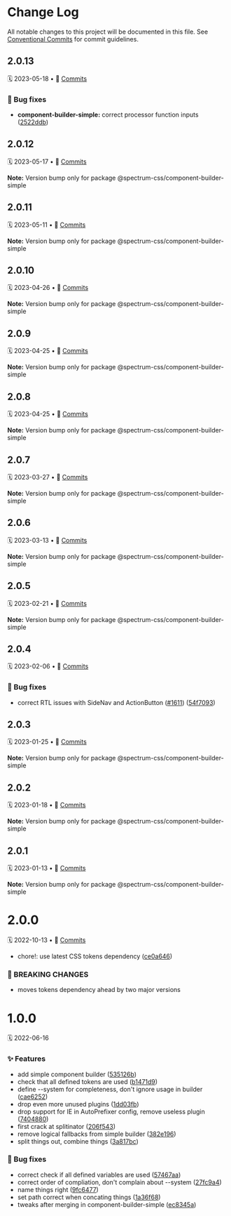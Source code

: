 # Change Log

All notable changes to this project will be documented in this file.
See [Conventional Commits](https://conventionalcommits.org) for commit guidelines.

<a name="2.0.13"></a>
## 2.0.13
🗓 2023-05-18 • 📝 [Commits](https://github.com/adobe/spectrum-css/compare/@spectrum-css/component-builder-simple@2.0.12...@spectrum-css/component-builder-simple@2.0.13)

### 🐛 Bug fixes

* **component-builder-simple:** correct processor function inputs ([2522ddb](https://github.com/adobe/spectrum-css/commit/2522ddb))





<a name="2.0.12"></a>
## 2.0.12
🗓 2023-05-17 • 📝 [Commits](https://github.com/adobe/spectrum-css/compare/@spectrum-css/component-builder-simple@2.0.11...@spectrum-css/component-builder-simple@2.0.12)

**Note:** Version bump only for package @spectrum-css/component-builder-simple





<a name="2.0.11"></a>
## 2.0.11
🗓 2023-05-11 • 📝 [Commits](https://github.com/adobe/spectrum-css/compare/@spectrum-css/component-builder-simple@2.0.10...@spectrum-css/component-builder-simple@2.0.11)

**Note:** Version bump only for package @spectrum-css/component-builder-simple





<a name="2.0.10"></a>
## 2.0.10
🗓 2023-04-26 • 📝 [Commits](https://github.com/adobe/spectrum-css/compare/@spectrum-css/component-builder-simple@2.0.9...@spectrum-css/component-builder-simple@2.0.10)

**Note:** Version bump only for package @spectrum-css/component-builder-simple





<a name="2.0.9"></a>
## 2.0.9
🗓 2023-04-25 • 📝 [Commits](https://github.com/adobe/spectrum-css/compare/@spectrum-css/component-builder-simple@2.0.7...@spectrum-css/component-builder-simple@2.0.9)

**Note:** Version bump only for package @spectrum-css/component-builder-simple





<a name="2.0.8"></a>
## 2.0.8
🗓 2023-04-25 • 📝 [Commits](https://github.com/adobe/spectrum-css/compare/@spectrum-css/component-builder-simple@2.0.7...@spectrum-css/component-builder-simple@2.0.8)

**Note:** Version bump only for package @spectrum-css/component-builder-simple





<a name="2.0.7"></a>
## 2.0.7
🗓 2023-03-27 • 📝 [Commits](https://github.com/adobe/spectrum-css/compare/@spectrum-css/component-builder-simple@2.0.6...@spectrum-css/component-builder-simple@2.0.7)

**Note:** Version bump only for package @spectrum-css/component-builder-simple





<a name="2.0.6"></a>
## 2.0.6
🗓 2023-03-13 • 📝 [Commits](https://github.com/adobe/spectrum-css/compare/@spectrum-css/component-builder-simple@2.0.5...@spectrum-css/component-builder-simple@2.0.6)

**Note:** Version bump only for package @spectrum-css/component-builder-simple





<a name="2.0.5"></a>
## 2.0.5
🗓 2023-02-21 • 📝 [Commits](https://github.com/adobe/spectrum-css/compare/@spectrum-css/component-builder-simple@2.0.4...@spectrum-css/component-builder-simple@2.0.5)

**Note:** Version bump only for package @spectrum-css/component-builder-simple





<a name="2.0.4"></a>
## 2.0.4
🗓 2023-02-06 • 📝 [Commits](https://github.com/adobe/spectrum-css/compare/@spectrum-css/component-builder-simple@2.0.3...@spectrum-css/component-builder-simple@2.0.4)

### 🐛 Bug fixes

* correct RTL issues with SideNav and ActionButton ([#1611](https://github.com/adobe/spectrum-css/issues/1611)) ([54f7093](https://github.com/adobe/spectrum-css/commit/54f7093))





<a name="2.0.3"></a>
## 2.0.3
🗓 2023-01-25 • 📝 [Commits](https://github.com/adobe/spectrum-css/compare/@spectrum-css/component-builder-simple@2.0.2...@spectrum-css/component-builder-simple@2.0.3)

**Note:** Version bump only for package @spectrum-css/component-builder-simple





<a name="2.0.2"></a>
## 2.0.2
🗓 2023-01-18 • 📝 [Commits](https://github.com/adobe/spectrum-css/compare/@spectrum-css/component-builder-simple@2.0.0...@spectrum-css/component-builder-simple@2.0.2)

**Note:** Version bump only for package @spectrum-css/component-builder-simple





<a name="2.0.1"></a>
## 2.0.1
🗓 2023-01-13 • 📝 [Commits](https://github.com/adobe/spectrum-css/compare/@spectrum-css/component-builder-simple@2.0.0...@spectrum-css/component-builder-simple@2.0.1)

**Note:** Version bump only for package @spectrum-css/component-builder-simple





<a name="2.0.0"></a>
# 2.0.0
🗓 2022-10-13 • 📝 [Commits](https://github.com/adobe/spectrum-css/compare/@spectrum-css/component-builder-simple@1.0.0...@spectrum-css/component-builder-simple@2.0.0)

* chore!: use latest CSS tokens dependency ([ce0a646](https://github.com/adobe/spectrum-css/commit/ce0a646))


### 🛑 BREAKING CHANGES

* moves tokens dependency ahead by two major versions





<a name="1.0.0"></a>
# 1.0.0
🗓 2022-06-16

### ✨ Features

* add simple component builder ([535126b](https://github.com/adobe/spectrum-css/commit/535126b))
* check that all defined tokens are used ([b1471d9](https://github.com/adobe/spectrum-css/commit/b1471d9))
* define --system for completeness, don't ignore usage in builder ([cae6252](https://github.com/adobe/spectrum-css/commit/cae6252))
* drop even more unused plugins ([1dd03fb](https://github.com/adobe/spectrum-css/commit/1dd03fb))
* drop support for IE in AutoPrefixer config, remove useless plugin ([7404880](https://github.com/adobe/spectrum-css/commit/7404880))
* first crack at splitinator ([206f543](https://github.com/adobe/spectrum-css/commit/206f543))
* remove logical fallbacks from simple builder ([382e196](https://github.com/adobe/spectrum-css/commit/382e196))
* split things out, combine things ([3a817bc](https://github.com/adobe/spectrum-css/commit/3a817bc))


### 🐛 Bug fixes

* correct check if all defined variables are used ([57467aa](https://github.com/adobe/spectrum-css/commit/57467aa))
* correct order of compliation, don't complain about --system ([27fc9a4](https://github.com/adobe/spectrum-css/commit/27fc9a4))
* name things right ([9fc6477](https://github.com/adobe/spectrum-css/commit/9fc6477))
* set path correct when concating things ([1a36f68](https://github.com/adobe/spectrum-css/commit/1a36f68))
* tweaks after merging in component-builder-simple ([ec8345a](https://github.com/adobe/spectrum-css/commit/ec8345a))
